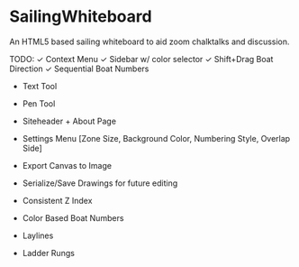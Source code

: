 # SailingWhiteboard
 An HTML5 based sailing whiteboard to aid zoom chalktalks and discussion. 

TODO:
✓ Context Menu
✓ Sidebar w/ color selector
✓ Shift+Drag Boat Direction
✓ Sequential Boat Numbers 
- Text Tool 
- Pen Tool

- Siteheader + About Page
- Settings Menu [Zone Size, Background Color, Numbering Style, Overlap Side]
- Export Canvas to Image
- Serialize/Save Drawings for future editing
- Consistent Z Index 

- Color Based Boat Numbers
- Laylines
- Ladder Rungs
